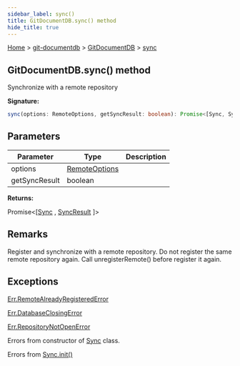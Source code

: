 ```yaml
---
sidebar_label: sync()
title: GitDocumentDB.sync() method
hide_title: true
---
```


[Home](./index.md) &gt; [git-documentdb](./git-documentdb.md) &gt; [GitDocumentDB](./git-documentdb.gitdocumentdb.md) &gt; [sync](./git-documentdb.gitdocumentdb.sync_1.md)

## GitDocumentDB.sync() method

Synchronize with a remote repository

<b>Signature:</b>

```typescript
sync(options: RemoteOptions, getSyncResult: boolean): Promise<[Sync, SyncResult]>;
```

## Parameters

|  Parameter | Type | Description |
|  --- | --- | --- |
|  options | [RemoteOptions](./git-documentdb.remoteoptions.md) |  |
|  getSyncResult | boolean |  |

<b>Returns:</b>

Promise&lt;\[[Sync](./git-documentdb.sync.md) , [SyncResult](./git-documentdb.syncresult.md) \]&gt;

## Remarks

Register and synchronize with a remote repository. Do not register the same remote repository again. Call unregisterRemote() before register it again.

## Exceptions

[Err.RemoteAlreadyRegisteredError](./git-documentdb.err.remotealreadyregisterederror.md)

[Err.DatabaseClosingError](./git-documentdb.err.databaseclosingerror.md)

[Err.RepositoryNotOpenError](./git-documentdb.err.repositorynotopenerror.md)

Errors from constructor of [Sync](./git-documentdb.sync.md) class.

Errors from [Sync.init()](./git-documentdb.sync.init.md)

